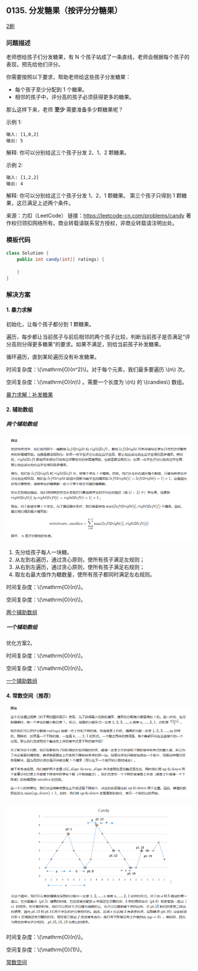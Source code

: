 <script src="https://cdn.bootcss.com/mathjax/2.7.7/MathJax.js?config=TeX-AMS-MML_HTMLorMML"></script>

## 0135. 分发糖果（按评分分糖果）

[2刷](qu0135/solu/Solution.java)

### 问题描述

老师想给孩子们分发糖果，有 N 个孩子站成了一条直线，老师会根据每个孩子的表现，预先给他们评分。

你需要按照以下要求，帮助老师给这些孩子分发糖果：

* 每个孩子至少分配到 1 个糖果。
* 相邻的孩子中，评分高的孩子必须获得更多的糖果。

那么这样下来，老师 **至少** 需要准备多少颗糖果呢？

示例 1:

```
输入: [1,0,2]
输出: 5
```
解释: 你可以分别给这三个孩子分发 2、1、2 颗糖果。


示例 2:

```
输入: [1,2,2]
输出: 4
```
解释: 你可以分别给这三个孩子分发 1、2、1 颗糖果。
     第三个孩子只得到 1 颗糖果，这已满足上述两个条件。

来源：力扣（LeetCode）
链接：https://leetcode-cn.com/problems/candy
著作权归领扣网络所有。商业转载请联系官方授权，非商业转载请注明出处。


### 模板代码

``` java
class Solution {
    public int candy(int[] ratings) {

    }
}
```

### 解决方案


#### 1. 暴力求解

初始化，让每个孩子都分到 1 颗糖果。

遍历，每步都让当前孩子与前后相邻的两个孩子比较，判断当前孩子是否满足“评分高则分得更多糖果”的要求。如果不满足，则给当前孩子补发糖果。

循环遍历，直到某轮遍历没有补发糖果。


时间复杂度：\\(\mathrm{O}(n^2)\\)。对于每个元素，我们最多要遍历 \\(n\\) 次。

空间复杂度：\\(\mathrm{O}(n)\\) 。需要一个长度为 \\(n\\) 的 \\(candies\\) 数组。

[暴力求解：补发糖果](qu0135/solu1/Solution.java)


#### 2. 辅助数组

##### 两个辅助数组

![按评分分糖果_两个数组](../../../../../../resources/leetcode/0135_按评分分糖果_两个数组.png)

1. 先分给孩子每人一块糖。
2. 从左到右遍历，通过贪心原则，使所有孩子满足左规则；
3. 从右到左遍历，通过贪心原则，使所有孩子满足右规则；
4. 取左右最大值作为糖数量，使所有孩子都同时满足左右规则。

时间复杂度：\\(\mathrm{O}(n)\\)。

空间复杂度：\\(\mathrm{O}(n)\\)。

[两个辅助数组](qu0135/solu2/Solution.java)


##### 一个辅助数组

优化方案2。

时间复杂度：\\(\mathrm{O}(n)\\)。

空间复杂度：\\(\mathrm{O}(n)\\)。

[一个辅助数组](qu0135/solu3/Solution.java)


#### 4. 常数空间（推荐）

![按评分分糖果_常数空间](../../../../../../resources/leetcode/0135_按评分分糖果_常数空间.png)

![按评分分糖果_常数空间](../../../../../../resources/leetcode/0135_按评分分糖果_常数空间_2.png)

时间复杂度：\\(\mathrm{O}(n)\\)。

空间复杂度：\\(\mathrm{O}(1)\\)。

[常数空间](qu0135/solu4/Solution.java)
